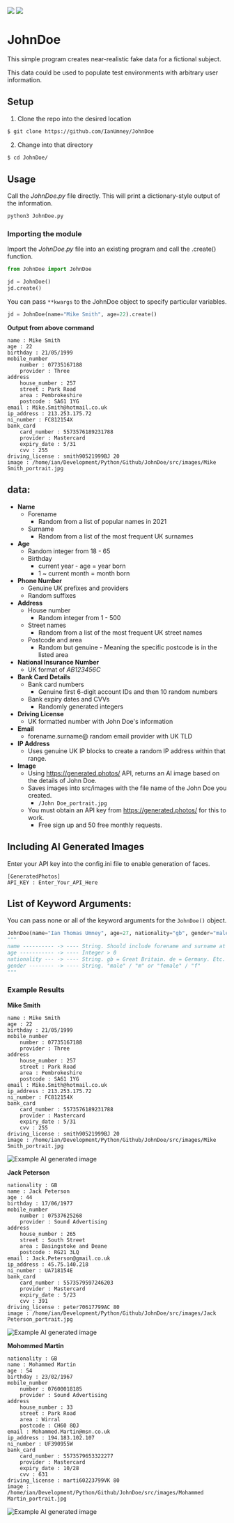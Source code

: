 <p align="left">
    <a href="https://www.python.org/ftp/python/3.9.5/Python-3.9.5.tar.xz" alt="3.9.5">
        <img src="https://img.shields.io/badge/Python%20Version-3.9.5-blue"/></a>
    <a href="https://ubuntu.com/download/desktop/thank-you?version=20.04.2.0&architecture=amd64" alt="Ubuntu">
        <img src="https://img.shields.io/badge/Tested%20on-Ubunu%2020.04-orange"/></a>
    </p>

# JohnDoe 
This simple program creates near-realistic fake data for a fictional subject. 

This data could be used to populate test environments with arbitrary user information.

## Setup
1. Clone the repo into the desired location
```bash
$ git clone https://github.com/IanUmney/JohnDoe
```
2. Change into that directory
```bash
$ cd JohnDoe/
```

## Usage
Call the _JohnDoe.py_ file directly. This will print a dictionary-style output of the information.
```bash
python3 JohnDoe.py
```

### Importing the module
Import the _JohnDoe.py_ file into an existing program and call the .create() function.
```python
from JohnDoe import JohnDoe

jd = JohnDoe()
jd.create()
```

You can pass `**kwargs` to the JohnDoe object to specify particular variables.

```python
jd = JohnDoe(name="Mike Smith", age=22).create()
```
**Output from above command**
```
name : Mike Smith
age : 22
birthday : 21/05/1999
mobile_number
    number : 07735167188
    provider : Three
address
    house_number : 257
    street : Park Road
    area : Pembrokeshire
    postcode : SA61 1YG
email : Mike.Smith@hotmail.co.uk
ip_address : 213.253.175.72
ni_number : FC812154X
bank_card
    card_number : 5573576189231788
    provider : Mastercard
    expiry_date : 5/31
    cvv : 255
driving_license : smith90521999BJ 20
image : /home/ian/Development/Python/Github/JohnDoe/src/images/Mike Smith_portrait.jpg
```

## data:
+ **Name**
    + Forename
        + Random from a list of popular names in 2021
    + Surname
        + Random from a list of the most frequent UK surnames
+ **Age**
    + Random integer from 18 - 65
    + Birthday
        + current year - age = year born
        + 1 ~ current month = month born
+ **Phone Number**
    + Genuine UK prefixes and providers
    + Random suffixes
+ **Address**
    + House number 
        + Random integer from 1 - 500
    + Street names
        + Random from a list of the most frequent UK street names
    + Postcode and area 
        + Random but genuine - Meaning the specific postcode is in the listed area
+ **National Insurance Number**
    + UK format of _AB123456C_
+ **Bank Card Details**
    + Bank card numbers
        + Genuine first 6-digit account IDs and then 10 random numbers
    + Bank expiry dates and CVVs
        + Randomly generated integers
+ **Driving License**
    + UK formatted number with John Doe's information
+ **Email**
    + forename.surname@ random email provider with UK TLD
+ **IP Address**
    + Uses genuine UK IP blocks to create a random IP address within that range.
+ **Image**
    + Using https://generated.photos/ API, returns an AI image based on the details of John Doe.
    + Saves images into src/images with the file name of the John Doe you created. 
        + `/John Doe_portrait.jpg`
    + You must obtain an API key from https://generated.photos/ for this to work.
        + Free sign up and 50 free monthly requests.
## Including AI Generated Images
Enter your API key into the config.ini file to enable generation of faces.
```
[GeneratedPhotos]
API_KEY : Enter_Your_API_Here
```

## List of Keyword Arguments:
You can pass none or all of the keyword arguments for the `JohnDoe()` object.
```python
JohnDoe(name="Ian Thomas Umney", age=27, nationality="gb", gender="male") 
"""
name ---------- -> ---- String. Should include forename and surname at a minimum
age ----------- -> ---- Integer > 0
nationality --- -> ---- String. gb = Great Britain. de = Germany. Etc.
gender -------- -> ---- String. "male" / "m" or "female" / "f"
"""
```

### Example Results

**Mike Smith**
```
name : Mike Smith
age : 22
birthday : 21/05/1999
mobile_number
    number : 07735167188
    provider : Three
address
    house_number : 257
    street : Park Road
    area : Pembrokeshire
    postcode : SA61 1YG
email : Mike.Smith@hotmail.co.uk
ip_address : 213.253.175.72
ni_number : FC812154X
bank_card
    card_number : 5573576189231788
    provider : Mastercard
    expiry_date : 5/31
    cvv : 255
driving_license : smith90521999BJ 20
image : /home/ian/Development/Python/Github/JohnDoe/src/images/Mike Smith_portrait.jpg
```
![Example AI generated image](https://github.com/IanUmney/JohnDoe/blob/main/src/images/Mike%20Smith_portrait.jpg?raw=true)


**Jack Peterson**
```
nationality : GB
name : Jack Peterson
age : 44
birthday : 17/06/1977
mobile_number
    number : 07537625268
    provider : Sound Advertising
address
    house_number : 265
    street : South Street
    area : Basingstoke and Deane
    postcode : RG21 3LQ
email : Jack.Peterson@gmail.co.uk
ip_address : 45.75.140.218
ni_number : UA718154E
bank_card
    card_number : 5573579597246203
    provider : Mastercard
    expiry_date : 5/23
    cvv : 391
driving_license : peter70617799AC 80
image : /home/ian/Development/Python/Github/JohnDoe/src/images/Jack Peterson_portrait.jpg
```
![Example AI generated image](https://github.com/IanUmney/JohnDoe/blob/main/src/images/Jack%20Peterson_portrait.jpg?raw=true)


**Mohommed Martin**
```
nationality : GB
name : Mohammed Martin
age : 54
birthday : 23/02/1967
mobile_number
    number : 07600018185
    provider : Sound Advertising
address
    house_number : 33
    street : Park Road
    area : Wirral
    postcode : CH60 8QJ
email : Mohammed.Martin@msn.co.uk
ip_address : 194.183.102.107
ni_number : UF390955W
bank_card
    card_number : 5573579653322277
    provider : Mastercard
    expiry_date : 10/28
    cvv : 631
driving_license : marti60223799VK 80
image : /home/ian/Development/Python/Github/JohnDoe/src/images/Mohammed Martin_portrait.jpg
```
![Example AI generated image](https://github.com/IanUmney/JohnDoe/blob/main/src/images/Mohammed%20Martin_portrait.jpg?raw=true)